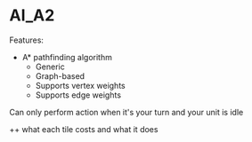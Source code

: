 # AI_A2

Features:

- A* pathfinding algorithm
	- Generic
	- Graph-based
	- Supports vertex weights
	- Supports edge weights

Can only perform action when it's your turn and your unit is idle

++ what each tile costs and what it does 